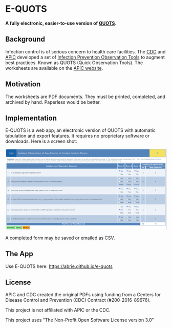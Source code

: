 # E-QUOTS
**A fully electronic, easier-to-use version of [QUOTS](https://ipcobservationtools.site.apic.org/observation-tools-library/)**.

## Background
Infection control is of serious concern to health care facilities. The [CDC](https://cdc.gov) and [APIC](http://https://www.apic.org) developed a set of [Infection Prevention Observation Tools](http://ipcobservationtools.site.apic.org) to augment best practices. Known as QUOTS (Quick Observation Tools). The worksheets are available on the [APIC website](https://ipcobservationtools.site.apic.org/observation-tools-library/).

## Motivation
The worksheets are PDF documents. They must be printed, completed, and archived by hand. Paperless would be better.

## Implementation
E-QUOTS is a web app; an electronic version of QUOTS with automatic tabulation and export features. It requires no proprietary software or downloads. Here is a screen shot:

![](https://github.com/abrie/e-quots/blob/master/screenshot.png)

A completed form may be saved or emailed as CSV.

## The App
Use E-QUOTS here: https://abrie.github.io/e-quots

## License
APIC and CDC created the original PDFs using funding from a Centers for Disease Control and Prevention (CDC) Contract (#200-2016-89676).

This project is not affiliated with APIC or the CDC.

This project uses "The Non-Profit Open Software License version 3.0"
